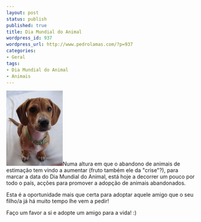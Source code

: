 ```yaml
---
layout: post
status: publish
published: true
title: Dia Mundial do Animal
wordpress_id: 937
wordpress_url: http://www.pedrolamas.com/?p=937
categories:
- Geral
tags:
- Dia Mundial do Animal
- Animais
---
```

[![Cute Dog Thumbnail](/wp-content/uploads/2009/10/Cute-Dog-Thumbnail.jpg "Cute Dog Thumbnail")](/wp-content/uploads/2009/10/Cute-Dog.jpg)Numa altura em que o abandono de animais de estimação tem vindo a aumentar (fruto também ele da "crise"?), para marcar a data do Dia Mundial do Animal, está hoje a decorrer um pouco por todo o país, acções para promover a adopção de animais abandonados.

Esta é a oportunidade mais que certa para adoptar aquele amigo que o seu filho/a já há muito tempo lhe vem a pedir!

Faço um favor a si e adopte um amigo para a vida! :)
